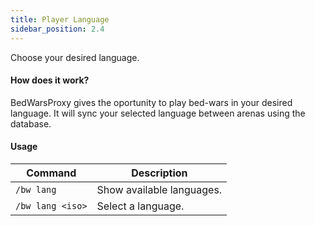 ```yaml
---
title: Player Language
sidebar_position: 2.4
---
```

Choose your desired language.

#### How does it work?
BedWarsProxy gives the oportunity to play bed-wars in your desired language.
It will sync your selected language between arenas using the database.

#### Usage

| Command          | Description               |
|------------------|---------------------------|
| `/bw lang`       | Show available languages. |
| `/bw lang <iso>` | Select a language.        |


